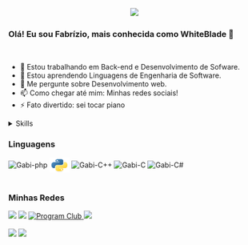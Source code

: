 
<p align="center">
  <!-- Typing SVG by Getintorj - https://github.com/getintorj/readme-typing-svg -->
  <a href="https://github.com/getintorj/readme-typing-svg">
    <img src="https://readme-typing-svg.demolab.com/?lines=SOFTWARE%20ENGINEER%20;ETHICAL%20HACKER%20;ARTIFICIAL%20INTELLIGENCE (AI);PROGRAMMER%20;ALWAYS%20LEARNING%20NEW%20THINGS&font=Fira%20Code&center=true&width=440&height=45&color=20C20E&vCenter=true&pause=1000&size=22" /></a>
</p>

### Olá! Eu sou Fabrízio, mais conhecida como WhiteBlade 👋
<br>

- 🔭 Estou trabalhando em Back-end e Desenvolvimento de Sofware.
- 🌱 Estou aprendendo Linguagens de Engenharia de Software.
- 💬 Me pergunte sobre Desenvolvimento web.
- 📫 Como chegar até mim: Minhas redes sociais!
- ⚡ Fato divertido: sei tocar piano
<details>
  <summary>Skills</summary>

- Problem Solving
- Youtuber
- Blogging
- Web Content Writing
- Video Editing
- Blogger
- Researching $ Learning
</details>

### Linguagens
<div style="display: inline_block">
  <img align="center" alt="Gabi-php" height="30" width="26" src="https://cdn.iconscout.com/icon/free/png-256/php-3521631-2945075.png">
  <img align="center" alt="Gabi-Python" height="30" width="40" src="https://raw.githubusercontent.com/devicons/devicon/master/icons/python/python-original.svg">
  <img align="center" alt="Gabi-C++" height="30" width="30" src="https://cdn-icons-png.flaticon.com/512/6132/6132222.png">        
  <img align="center" alt="Gabi-C" height="30" width="28" src="https://uxwing.com/wp-content/themes/uxwing/download/brands-and-social-media/c-program-icon.png">
  <img align="center" alt="Gabi-C#" height="30" width="26" src="https://static-00.iconduck.com/assets.00/c-sharp-c-icon-456x512-9sej0lrz.png">
</div>
<br>
    
### Minhas Redes
<div>
  <a href="https://www.instagram.com/fabriziommoura/" target="_blank"><img src="https://img.shields.io/badge/-Instagram-%23E4405F?style=for-the-badge&logo=instagram&logoColor=white" target="_blank"></a>
  <a href="https://www.linkedin.com/in/fabriziomoura/" target="_blank"><img src="https://img.shields.io/badge/-LinkedIn-%230077B5?style=for-the-badge&logo=linkedin&logoColor=white" target="_blank"></a>
  <a href="https://discord.gg/36N7XdwH">
  <img alt="Program Club" height="29" width="110" src="https://img.shields.io/badge/Discord-7289DA?style=for-the-badge&logo=discord&logoColor=white">
     <a href = "mailto:fabriziommoura@gmail.com"><img src="https://img.shields.io/badge/-Gmail-%23333?style=for-the-badge&logo=gmail&logoColor=white" target="_blank"></a>
</a>
<br><br>
<img align="left" src="" alt="" />
<img src="https://user-images.githubusercontent.com/73097560/115834477-dbab4500-a447-11eb-908a-139a6edaec5c.gif">

<img src="https://profile-counter.glitch.me/getintorj/count.svg"/>
  </p>
  
